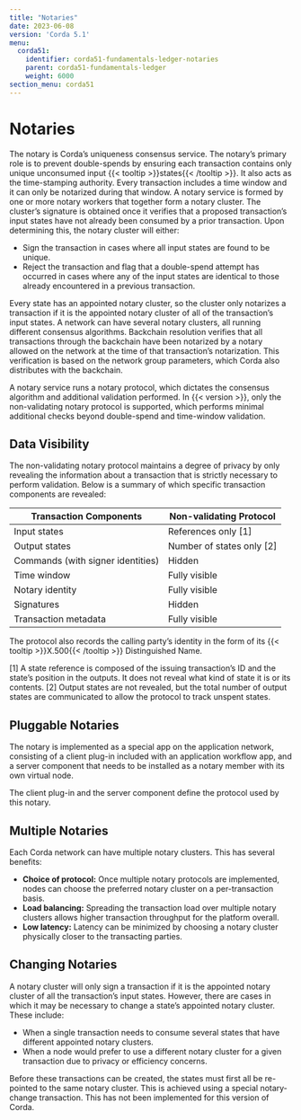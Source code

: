 ```yaml
---
title: "Notaries"
date: 2023-06-08
version: 'Corda 5.1'
menu:
  corda51:
    identifier: corda51-fundamentals-ledger-notaries
    parent: corda51-fundamentals-ledger
    weight: 6000
section_menu: corda51
---
```


# Notaries

The notary is Corda’s uniqueness consensus service. The notary’s primary role is to prevent double-spends by ensuring each transaction contains only unique unconsumed input {{< tooltip >}}states{{< /tooltip >}}. It also acts as the time-stamping authority. Every transaction includes a time window and it can only be notarized during that window.
A notary service is formed by one or more notary workers that together form a notary cluster. The cluster’s signature is obtained once it verifies that a proposed transaction’s input states have not already been consumed by a prior transaction. Upon determining this, the notary cluster will either:

* Sign the transaction in cases where all input states are found to be unique.
* Reject the transaction and flag that a double-spend attempt has occurred in cases where any of the input states are identical to those already encountered in a previous transaction.

Every state has an appointed notary cluster, so the cluster only notarizes a transaction if it is the appointed notary cluster of all of the transaction’s input states. A network can have several notary clusters, all running different consensus algorithms. Backchain resolution verifies that all transactions through the backchain have been notarized by a notary allowed on the network at the time of that transaction’s notarization. This verification is based on the network group parameters, which Corda also distributes with the backchain.

A notary service runs a notary protocol, which dictates the consensus algorithm and additional validation performed. In {{< version >}}, only the non-validating notary protocol is supported, which performs minimal additional checks beyond double-spend and time-window validation.

## Data Visibility

The non-validating notary protocol maintains a degree of privacy by only revealing the information about a transaction that is strictly necessary to perform validation. Below is a summary of which specific transaction components are revealed:

| Transaction Components            | Non-validating Protocol   |
| --------------------------------- | ------------------------- |
| Input states                      | References only [1]       |
| Output states                     | Number of states only [2] |
| Commands (with signer identities) | Hidden                    |
| Time window                       | Fully visible             |
| Notary identity                   | Fully visible             |
| Signatures                        | Hidden                    |
| Transaction metadata              | Fully visible             |

The protocol also records the calling party’s identity in the form of its {{< tooltip >}}X.500{{< /tooltip >}} Distinguished Name.

[1] A state reference is composed of the issuing transaction’s ID and the state’s position in the outputs. It does not reveal what kind of state it is or its contents.
[2] Output states are not revealed, but the total number of output states are communicated to allow the protocol to track unspent states.

## Pluggable Notaries

The notary is implemented as a special app on the application network, consisting of a client plug-in included with an application workflow app, and a server component that needs to be installed as a notary member with its own virtual node.

The client plug-in and the server component define the protocol used by this notary.

## Multiple Notaries

Each Corda network can have multiple notary clusters. This has several benefits:

* **Choice of protocol:** Once multiple notary protocols are implemented, nodes can choose the preferred notary cluster on a per-transaction basis.
* **Load balancing:** Spreading the transaction load over multiple notary clusters allows higher transaction throughput for the platform overall.
* **Low latency:** Latency can be minimized by choosing a notary cluster physically closer to the transacting parties.

## Changing Notaries

A notary cluster will only sign a transaction if it is the appointed notary cluster of all the transaction’s input states. However, there are cases in which it may be necessary to change a state’s appointed notary cluster. These include:

* When a single transaction needs to consume several states that have different appointed notary clusters.
* When a node would prefer to use a different notary cluster for a given transaction due to privacy or efficiency concerns.

Before these transactions can be created, the states must first all be re-pointed to the same notary cluster. This is achieved using a special notary-change transaction. This has not been implemented for this version of Corda.
